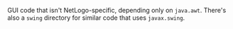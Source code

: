 GUI code that isn't NetLogo-specific, depending only on `java.awt`. There's also a `swing` directory for similar code that uses `javax.swing`.
